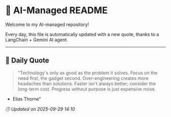 # 🧠 AI-Managed README

Welcome to my AI-managed repository!

Every day, this file is automatically updated with a new quote, thanks to a LangChain + Gemini AI agent.

---

## 📅 Daily Quote

> "Technology's only as good as the problem it solves.
Focus on the need first, the gadget second.
Over-engineering creates more headaches than solutions.
Faster isn't always better; consider the long-term cost.
Progress without purpose is just expensive noise.
- Elias Thorne"

*🕒 Updated on 2025-09-29 14:10*